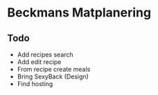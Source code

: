 # Beckmans Matplanering

## Todo
- Add recipes search
- Add edit recipe
- From recipe create meals
- Bring SexyBack (Design)
- Find hosting
